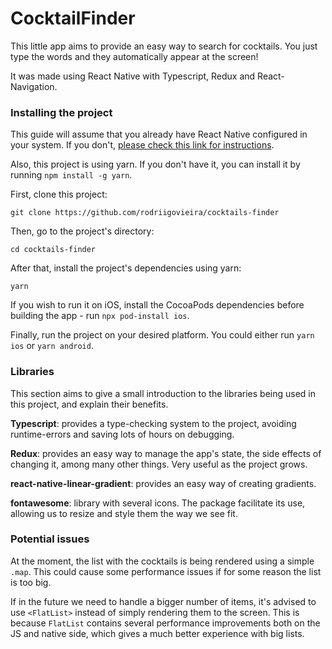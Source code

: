# CocktailFinder

This little app aims to provide an easy way to search for cocktails. You just type the words and they automatically appear at the screen!

It was made using React Native with Typescript, Redux and React-Navigation.

### Installing the project

This guide will assume that you already have React Native configured in your system. If you don't, [please check this link for instructions](https://reactnative.dev/docs/environment-setup).

Also, this project is using yarn. If you don't have it, you can install it by running `npm install -g yarn`.

First, clone this project:

```
git clone https://github.com/rodriigovieira/cocktails-finder
```

Then, go to the project's directory:

```
cd cocktails-finder
```

After that, install the project's dependencies using yarn:

```
yarn
```

If you wish to run it on iOS, install the CocoaPods dependencies before building the app - run `npx pod-install ios`.

Finally, run the project on your desired platform. You could either run `yarn ios` or `yarn android`.

### Libraries

This section aims to give a small introduction to the libraries being used in this project, and explain their benefits.

**Typescript**: provides a type-checking system to the project, avoiding runtime-errors and saving lots of hours on debugging.

**Redux**: provides an easy way to manage the app's state, the side effects of changing it, among many other things. Very useful as the project grows.

**react-native-linear-gradient**: provides an easy way of creating gradients.

**fontawesome**: library with several icons. The package facilitate its use, allowing us to resize and style them the way we see fit.

### Potential issues

At the moment, the list with the cocktails is being rendered using a simple `.map`. This could cause some performance issues if for some reason the list is too big.

If in the future we need to handle a bigger number of items, it's advised to use `<FlatList>` instead of simply rendering them to the screen. This is because `FlatList` contains several performance improvements both on the JS and native side, which gives a much better experience with big lists.
